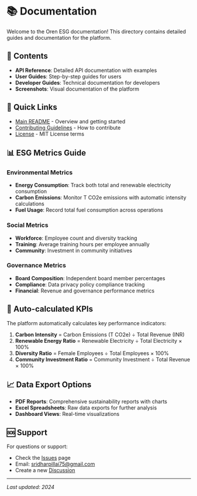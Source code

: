 # 📚 Documentation

Welcome to the Oren ESG documentation! This directory contains detailed guides and documentation for the platform.

## 📁 Contents

- **API Reference**: Detailed API documentation with examples
- **User Guides**: Step-by-step guides for users
- **Developer Guides**: Technical documentation for developers
- **Screenshots**: Visual documentation of the platform

## 🚀 Quick Links

- [Main README](../README.md) - Overview and getting started
- [Contributing Guidelines](../CONTRIBUTING.md) - How to contribute
- [License](../LICENSE) - MIT License terms

## 📊 ESG Metrics Guide

### Environmental Metrics
- **Energy Consumption**: Track both total and renewable electricity consumption
- **Carbon Emissions**: Monitor T CO2e emissions with automatic intensity calculations
- **Fuel Usage**: Record total fuel consumption across operations

### Social Metrics
- **Workforce**: Employee count and diversity tracking
- **Training**: Average training hours per employee annually
- **Community**: Investment in community initiatives

### Governance Metrics
- **Board Composition**: Independent board member percentages
- **Compliance**: Data privacy policy compliance tracking
- **Financial**: Revenue and governance performance metrics

## 🔄 Auto-calculated KPIs

The platform automatically calculates key performance indicators:

1. **Carbon Intensity** = Carbon Emissions (T CO2e) ÷ Total Revenue (INR)
2. **Renewable Energy Ratio** = Renewable Electricity ÷ Total Electricity × 100%
3. **Diversity Ratio** = Female Employees ÷ Total Employees × 100%
4. **Community Investment Ratio** = Community Investment ÷ Total Revenue × 100%

## 📈 Data Export Options

- **PDF Reports**: Comprehensive sustainability reports with charts
- **Excel Spreadsheets**: Raw data exports for further analysis
- **Dashboard Views**: Real-time visualizations

## 🆘 Support

For questions or support:
- Check the [Issues](https://github.com/Sridhar1030/Oren/issues) page
- Email: sridharpillai75@gmail.com
- Create a new [Discussion](https://github.com/Sridhar1030/Oren/discussions)

---

*Last updated: 2024*